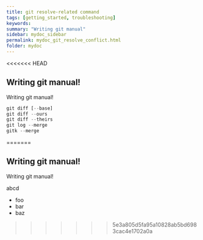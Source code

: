 ```yaml
---
title: git resolve-related command
tags: [getting_started, troubleshooting]
keywords:
summary: "Writing git manual"
sidebar: mydoc_sidebar
permalink: mydoc_git_resolve_conflict.html
folder: mydoc
---
```


<<<<<<< HEAD
## Writing git manual!
Writing git manual!

```javascript
git diff [--base]
git diff --ours
git diff --theirs
git log --merge
gitk --merge
```
=======
## Writing git manual!
Writing git manual!

abcd

 * foo
 * bar
 * baz
>>>>>>> 5e3a805d5fa95a10828ab5bd6983cac4e1702a0a
